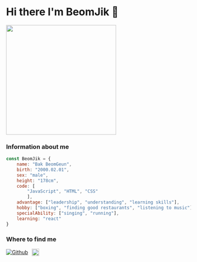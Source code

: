 # Hi there I'm BeomJik 👋

<img src="https://user-images.githubusercontent.com/100337712/176165041-7c5081c6-722d-4d5e-9e58-3ba5381ad3af.jpg" width="300" />

### Information about me

```Javascript
const BeomJik = {
    name: "Bak BeomGeun",
    birth: "2000.02.01",
    sex: "male",
    height: "178cm",
    code: [
        "JavaScript", "HTML", "CSS"        
        ],
    advantage: ["leadership", "understanding", "learning skills"],
    hobby: ["boxing", "finding good restaurants", "listening to music"],
    specialAbility: ["singing", "running"],
    learning: "react"
}
```


### Where to find me
<p style="display:flex; align-items: center; gap:10px;">
<a href="https://github.com/beomjik" target="_blank"><img alt="Github" src="https://img.shields.io/badge/GitHub-%2312100E.svg?&style=for-the-badge&logo=Github&logoColor=white" /></a> 
<a href="https://www.instagram.com/beomjik_0201/" targer="_blank"><img src="https://upload.wikimedia.org/wikipedia/commons/thumb/e/e7/Instagram_logo_2016.svg/1024px-Instagram_logo_2016.svg.png" width="20"/></a>
</p>
